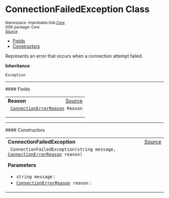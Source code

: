 
# ConnectionFailedException Class
<sup>
Namespace: Improbable.Gdk.<a href="{{urlRoot}}/api/core-index">Core</a><br/>
GDK package: Core<br/>
<a href="https://www.github.com/spatialos/gdk-for-unity/blob/51790202/workers/unity/Packages/io.improbable.gdk.core/Exceptions/ConnectionFailedException.cs/#L20">Source</a>
<style>
a code {
                    padding: 0em 0.25em!important;
}
code {
                    background-color: #ffffff!important;
}
</style>
</sup>
<nav id="pageToc" class="page-toc"><ul><li><a href="#fields">Fields</a>
<li><a href="#constructors">Constructors</a>
</ul></nav>

</p>



<p>Represents an error that occurs when a connection attempt failed. </p>



</p>

<b>Inheritance</b>

<code>Exception</code>






</p>
<hr style="width:100%; border-top-color:#d8d8d8" />
#### Fields


</p>




<table width="100%">
    <tr>
        <td style="border-right:none"><a id="reason"></a><b>Reason</b></td>
        <td style="border-left:none; text-align:right"><a href="https://www.github.com/spatialos/gdk-for-unity/blob/51790202/workers/unity/Packages/io.improbable.gdk.core/Exceptions/ConnectionFailedException.cs/#L22">Source</a></td>
    </tr>
    <tr>
        <td colspan="2">
<code> <a href="{{urlRoot}}/api/core/connection-error-reason">ConnectionErrorReason</a> Reason</code></p>


</td>
    </tr>
</table>







</p>
<hr style="width:100%; border-top-color:#d8d8d8" />
#### Constructors


</p>




<table width="100%">
    <tr>
        <td style="border-right:none"><a id="connectionfailedexception-string-connectionerrorreason"></a><b>ConnectionFailedException</b></td>
        <td style="border-left:none; text-align:right"><a href="https://www.github.com/spatialos/gdk-for-unity/blob/51790202/workers/unity/Packages/io.improbable.gdk.core/Exceptions/ConnectionFailedException.cs/#L24">Source</a></td>
    </tr>
    <tr>
        <td colspan="2">
<code> ConnectionFailedException(string message, <a href="{{urlRoot}}/api/core/connection-error-reason">ConnectionErrorReason</a> reason)</code></p>



</p>

<b>Parameters</b>

<ul>
<li><code>string message</code> : </li>
<li><code><a href="{{urlRoot}}/api/core/connection-error-reason">ConnectionErrorReason</a> reason</code> : </li>
</ul>





</td>
    </tr>
</table>






